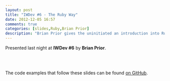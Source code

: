 ```yaml
---
layout: post
title: "IWDev #6 - The Ruby Way"
date: 2012-12-05 16:57
comments: true
categories: [slides,Ruby,Brian Prior]
description: "Brian Prior gives the uninitiated an introduction into Ruby."
---
```


Presented last night at **IWDev #6** by **Brian Prior**.

<script async class="speakerdeck-embed" data-id="44cd4a00212a01307dcb22000a1d01dc" data-ratio="1.33333333333333" src="//speakerdeck.com/assets/embed.js"></script>

<br /><br />

The code examples that follow these slides can be found [on GitHub](https://github.com/IWDev/IWDev6-TheRubyWay).